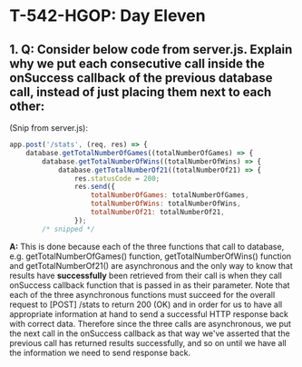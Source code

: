 # T-542-HGOP: Day Eleven

## 1. **Q:** Consider below code from server.js. Explain why we put each consecutive call inside the onSuccess callback of the previous database call, instead of just placing them next to each other:
(Snip from server.js):
```javascript
app.post('/stats', (req, res) => {
    database.getTotalNumberOfGames((totalNumberOfGames) => {
        database.getTotalNumberOfWins((totalNumberOfWins) => {
            database.getTotalNumberOf21((totalNumberOf21) => {
                res.statusCode = 200;
                res.send({
                    totalNumberOfGames: totalNumberOfGames,
                    totalNumberOfWins: totalNumberOfWins,
                    totalNumberOf21: totalNumberOf21,
                });
        /* snipped */
```

**A:** This is done because each of the three functions that call to database, e.g. getTotalNumberOfGames() function, getTotalNumberOfWins() function and getTotalNumberOf21() are asynchronous and the only way to know that results have **successfully** been retrieved from their call is when they call onSuccess callback function that is passed in as their parameter. Note that each of the three asynchronous functions must succeed for the overall request to [POST] /stats to return 200 (OK) and in order for us to have all appropriate information at hand to send a successful HTTP response back with correct data. Therefore since the three calls are asynchronous, we put the next call in the onSuccess callback as that way we've asserted that the previous call has returned results successfully, and so on until we have all the information we need to send response back.